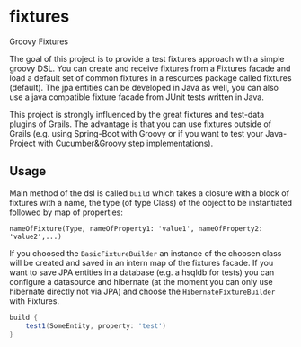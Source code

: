# fixtures
Groovy Fixtures

The goal of this project is to provide a test fixtures approach with a simple groovy DSL. You can create and receive fixtures from a Fixtures facade and load a default set of common fixtures in a resources package called fixtures (default). 
The jpa entities can be developed in Java as well, you can also use a java compatible fixture facade from JUnit tests written in Java. 

This project is strongly influenced by the great fixtures and test-data plugins of Grails. The advantage is that you can use fixtures outside of Grails (e.g. using Spring-Boot with Groovy or if you want to test your Java-Project with Cucumber&Groovy step implementations).

## Usage

Main method of the dsl is called `build` which takes a closure with a block of fixtures with a name, the type (of type Class) of the object to be instantiated followed by map of properties:

`nameOfFixture(Type, nameOfProperty1: 'value1', nameOfProperty2: 'value2',...)`

If you choosed the `BasicFixtureBuilder` an instance of the choosen class will be created and saved in an intern map of the fixtures facade. If you want to save JPA entities in a database (e.g. a hsqldb for tests) you can configure a datasource and hibernate (at the moment you can only use hibernate directly not via JPA) and choose the `HibernateFixtureBuilder` with Fixtures.

```groovy
build {
    test1(SomeEntity, property: 'test')
}
```



